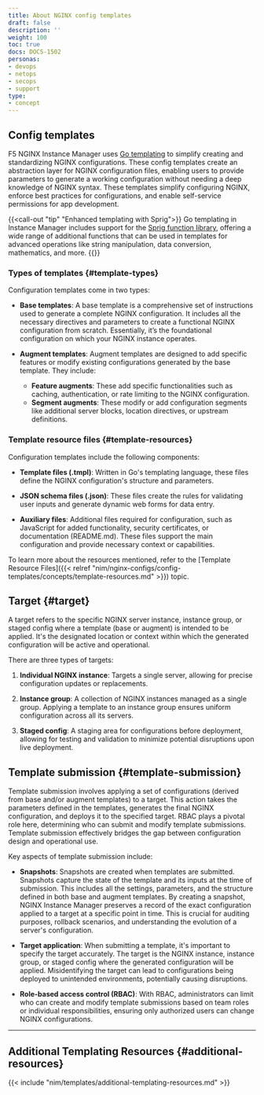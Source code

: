 ```yaml
---
title: About NGINX config templates
draft: false
description: ''
weight: 100
toc: true
docs: DOCS-1502
personas:
- devops
- netops
- secops
- support
type:
- concept
---
```


## Config templates

F5 NGINX Instance Manager uses [Go templating](https://pkg.go.dev/text/template) to simplify creating and standardizing NGINX configurations. These config templates create an abstraction layer for NGINX configuration files, enabling users to provide parameters to generate a working configuration without needing a deep knowledge of NGINX syntax. These templates simplify configuring NGINX, enforce best practices for configurations, and enable self-service permissions for app development.

{{<call-out "tip" "Enhanced templating with Sprig">}}<i class="fas fa-code-branch"></i>
 Go templating in Instance Manager includes support for the [Sprig function library](https://masterminds.github.io/sprig/), offering a wide range of additional functions that can be used in templates for advanced operations like string manipulation, data conversion, mathematics, and more. {{</call-out>}}

### Types of templates {#template-types}

Configuration templates come in two types:

- **Base templates**: A base template is a comprehensive set of instructions used to generate a complete NGINX configuration. It includes all the necessary directives and parameters to create a functional NGINX configuration from scratch. Essentially, it’s the foundational configuration on which your NGINX instance operates.

- **Augment templates**: Augment templates are designed to add specific features or modify existing configurations generated by the base template. They include:

  - **Feature augments**: These add specific functionalities such as caching, authentication, or rate limiting to the NGINX configuration.
  - **Segment augments**: These modify or add configuration segments like additional server blocks, location directives, or upstream definitions.

### Template resource files {#template-resources}

Configuration templates include the following components:

- **Template files (.tmpl)**: Written in Go's templating language, these files define the NGINX configuration's structure and parameters.

- **JSON schema files (.json)**: These files create the rules for validating user inputs and generate dynamic web forms for data entry.

- **Auxiliary files**: Additional files required for configuration, such as JavaScript for added functionality, security certificates, or documentation (README.md). These files support the main configuration and provide necessary context or capabilities.

To learn more about the resources mentioned, refer to the [Template Resource Files]({{< relref "nim/nginx-configs/config-templates/concepts/template-resources.md" >}}) topic.

## Target {#target}

A target refers to the specific NGINX server instance, instance group, or staged config where a template (base or augment) is intended to be applied. It's the designated location or context within which the generated configuration will be active and operational.

There are three types of targets:

1. **Individual NGINX instance**: Targets a single server, allowing for precise configuration updates or replacements.

2. **Instance group**: A collection of NGINX instances managed as a single group. Applying a template to an instance group ensures uniform configuration across all its servers.

3. **Staged config**: A staging area for configurations before deployment, allowing for testing and validation to minimize potential disruptions upon live deployment.

## Template submission {#template-submission}

Template submission involves applying a set of configurations (derived from base and/or augment templates) to a target. This action takes the parameters defined in the templates, generates the final NGINX configuration, and deploys it to the specified target. RBAC plays a pivotal role here, determining who can submit and modify template submissions. Template submission effectively bridges the gap between configuration design and operational use.

Key aspects of template submission include:

- **Snapshots**: Snapshots are created when templates are submitted. Snapshots capture the state of the template and its inputs at the time of submission. This includes all the settings, parameters, and the structure defined in both base and augment templates. By creating a snapshot, NGINX Instance Manager preserves a record of the exact configuration applied to a target at a specific point in time. This is crucial for auditing purposes, rollback scenarios, and understanding the evolution of a server's configuration.

- **Target application**: When submitting a template, it's important to specify the target accurately. The target is the NGINX instance, instance group, or staged config where the generated configuration will be applied. Misidentifying the target can lead to configurations being deployed to unintended environments, potentially causing disruptions.

- **Role-based access control (RBAC)**: With RBAC, administrators can limit who can create and modify template submissions based on team roles or individual responsibilities, ensuring only authorized users can change NGINX configurations.

---

## Additional Templating Resources {#additional-resources}

{{< include "nim/templates/additional-templating-resources.md" >}}
